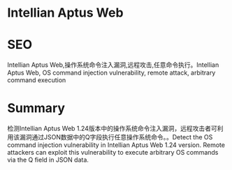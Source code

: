 # Intellian Aptus Web
# SEO
Intellian Aptus Web,操作系统命令注入漏洞,远程攻击,任意命令执行。Intellian Aptus Web, OS command injection vulnerability, remote attack, arbitrary command execution
# Summary
检测Intellian Aptus Web 1.24版本中的操作系统命令注入漏洞，远程攻击者可利用该漏洞通过JSON数据中的Q字段执行任意操作系统命令。。Detect the OS command injection vulnerability in Intellian Aptus Web 1.24 version. Remote attackers can exploit this vulnerability to execute arbitrary OS commands via the Q field in JSON data.
